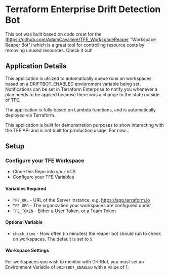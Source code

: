 # Terraform Enterprise Drift Detection Bot

This bot was built based on code creat for the (https://github.com/AdamCavaliere/TFE_WorkspaceReaper "Workspace Reaper Bot") which is a great tool for controlling resource costs by removing unused resources. Check it out!

## Application Details

This application is utilized to automatically queue runs on workspaces based on a DRIFTBOT_ENABLED enviornment variable being set. Notifications can be set in Terraform Enterprise to notify you whenever a plan needs to be applied because there was a change to the state outside of TFE.

The application is fully based on Lambda functions, and is automatically deployed via Terraform.

This application is built for demonstration purposes to show interacting with the TFE API and is not built for production usage. For now...

## Setup

### Configure your TFE Workspace

* Clone this Repo into your VCS
* Configure your TFE Variables

#### Variables Required

* `TFE_URL` - URL of the Server Instance, e.g. https://app.terraform.io
* `TFE_ORG` - The organization your workspaces are configured under
* `TFE_TOKEN` - Either a User Token, or a Team Token

#### Optional Variable

* `check_time` - How often (in minutes) the reaper bot should run to check on workspaces. The default is set to `5`.

#### Workspace Settings

For workspaces you wish to monitor with DriftBot, you must set an Environment Variable of `DRIFTBOT_ENABLED` with a value of 1.
